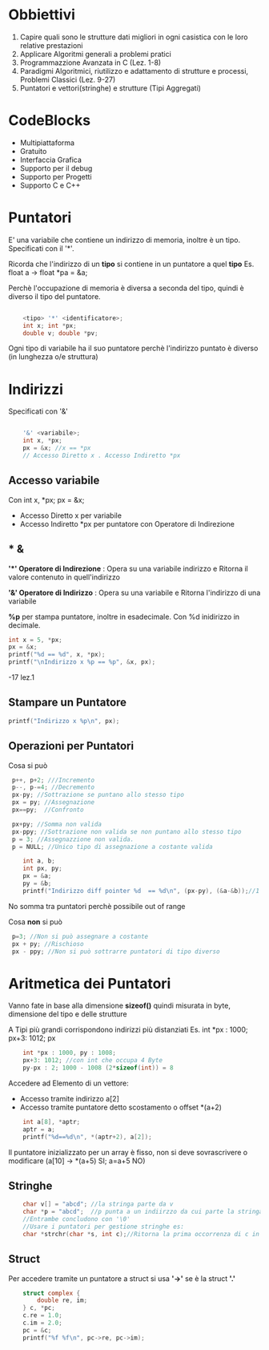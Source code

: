 # Obbiettivi
1. Capire quali sono le strutture dati migliori in ogni casistica con le loro relative prestazioni
2. Applicare Algoritmi generali a problemi pratici
3. Programmazzione Avanzata in C (Lez. 1-8)
4. Paradigmi Algoritmici, riutilizzo e adattamento di strutture e processi, Problemi Classici (Lez. 9-27)
5. Puntatori e vettori(stringhe) e strutture (Tipi Aggregati)

# CodeBlocks
- Multipiattaforma
- Gratuito
- Interfaccia Grafica
- Supporto per il debug
- Supporto per Progetti
- Supporto C e C++
  
# Puntatori
E' una variabile che contiene un indirizzo di memoria, inoltre è un tipo. Specificati con il '*'.

Ricorda che l'indirizzo di un **tipo** si contiene in un puntatore a quel **tipo** Es. float a -> float *pa = &a;

Perchè l'occupazione di memoria è diversa a seconda del tipo, quindi è diverso il tipo del puntatore.

```c

    <tipo> '*' <identificatore>;
    int x; int *px;
    double v; double *pv;

```

Ogni tipo di variabile ha il suo puntatore perchè l'indirizzo puntato è diverso (in lunghezza o/e struttura)

# Indirizzi
Specificati con '&'


```c

    '&' <variabile>;
    int x, *px;
    px = &x; //x == *px
    // Accesso Diretto x . Accesso Indiretto *px
```

## Accesso variabile
Con int x, *px; px = &x;
 - Accesso Diretto x  per variabile
 - Accesso Indiretto *px per puntatore con Operatore di Indirezione

## * &

**'*' Operatore di Indirezione** : Opera su una variabile indirizzo e Ritorna il valore contenuto in quell'indirizzo

**'&' Operatore di Indirizzo** : Opera su una variabile e Ritorna l'indirizzo di una variabile

**%p** per stampa puntatore, inoltre in esadecimale. Con %d inidirizzo in decimale.

```c
int x = 5, *px;
px = &x;
printf("%d == %d", x, *px);
printf("\nIndirizzo x %p == %p", &x, px);
```

-17 lez.1

## Stampare  un Puntatore
```c
printf("Indirizzo x %p\n", px);
```

## Operazioni per Puntatori

Cosa si può
```c
 p++, p+2; ///Incremento
 p--, p-=4; //Decremento
 px-py; //Sottrazione se puntano allo stesso tipo
 px = py; //Assegnazione
 px==py;  //Confronto

 px+py; //Somma non valida
 px-ppy; //Sottrazione non valida se non puntano allo stesso tipo
 p = 3; //Assegnazzione non valida.
 p = NULL; //Unico tipo di assegnazione a costante valida
```

```c
    int a, b;
    int px, py;
    px = &a;
    py = &b;
    printf("Indirizzo diff pointer %d  == %d\n", (px-py), (&a-&b));//1
```
No somma tra puntatori perchè possibile out of range

Cosa **non** si può
```c
 p=3; //Non si può assegnare a costante
 px + py; //Rischioso
 px - ppy; //Non si può sottrarre puntatori di tipo diverso
```

# Aritmetica dei Puntatori
Vanno fate in base alla dimensione **sizeof()** quindi misurata in byte, dimensione del tipo e delle strutture

A Tipi più grandi corrispondono indirizzi più distanziati
Es. int *px : 1000; px+3: 1012; px

```c
    int *px : 1000, py : 1008; 
    px+3: 1012; //con int che occupa 4 Byte
    py-px : 2; 1000 - 1008 (2*sizeof(int)) = 8
```

Accedere ad Elemento di un vettore:
- Accesso tramite indirizzo a[2]
- Accesso tramite puntatore detto scostamento o offset *(a+2)
```c
    int a[8], *aptr;
    aptr = a;
    printf("%d==%d\n", *(aptr+2), a[2]);

```

Il puntatore inizializzato per un array è fisso, non si deve sovrascrivere o modificare (a[10] -> *(a+5) SI; a=a+5 NO)

## Stringhe
```c
    char v[] = "abcd"; //la stringa parte da v
    char *p = "abcd";  //p punta a un indiirzzo da cui parte la stringa
    //Entrambe concludono con '\0'
    //Usare i puntatori per gestione stringhe es:
    char *strchr(char *s, int c);//Ritorna la prima occorrenza di c in s
```

## Struct
Per accedere tramite un puntatore a struct si usa **'->'** se è la struct **'.'**
```c
    struct complex {
        double re, im;
    } c, *pc;
    c.re = 1.0;
    c.im = 2.0;
    pc = &c;
    printf("%f %f\n", pc->re, pc->im);
```
